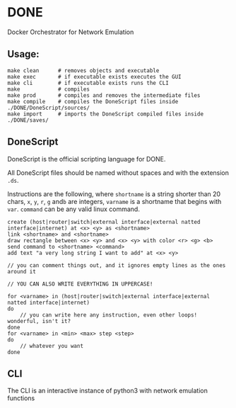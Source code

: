 # DONE
Docker Orchestrator for Network Emulation

## Usage:
```
make clean      # removes objects and executable
make exec       # if executable exists executes the GUI
make cli        # if executable exists runs the CLI
make            # compiles
make prod       # compiles and removes the intermediate files
make compile    # compiles the DoneScript files inside ./DONE/DoneScript/sources/
make import     # imports the DoneScript compiled files inside ./DONE/saves/
```

## DoneScript
DoneScript is the official scripting language for DONE.

All DoneScript files should be named without spaces and with the extension `.ds`.

Instructions are the following, where `shortname` is a string shorter than 20 chars, `x`, `y`, `r`, `g` and`b` are integers, `varname` is a shortname that begins with `var`. `command` can be any valid linux command.

```
create (host|router|switch|external interface|external natted interface|internet) at <x> <y> as <shortname>
link <shortname> and <shortname>
draw rectangle between <x> <y> and <x> <y> with color <r> <g> <b>
send command to <shortname> <command>
add text "a very long string I want to add" at <x> <y>

// you can comment things out, and it ignores empty lines as the ones around it

// YOU CAN ALSO WRITE EVERYTHING IN UPPERCASE!

for <varname> in (host|router|switch|external interface|external natted interface|internet)
do
    // you can write here any instruction, even other loops! wonderful, isn't it?
done
for <varname> in <min> <max> step <step>
do
    // whatever you want
done
```


## CLI
The CLI is an interactive instance of python3 with network emulation functions

